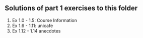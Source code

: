 ## Solutions of part 1 exercises to this folder
1. Ex 1.0 - 1.5: Course Information
2. Ex 1.6 - 1.11: unicafe
3. Ex 1.12 - 1.14 anecdotes